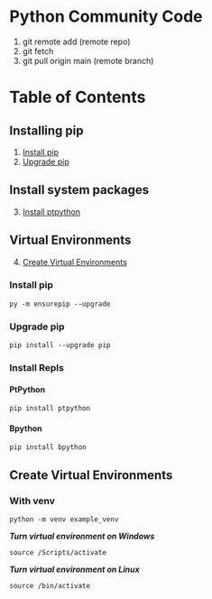 # Python Community Code
1. git remote add (remote repo)
2. git fetch
3. git pull origin main (remote branch)

# Table of Contents
## Installing pip
1. [Install pip](#install-pip)
2. [Upgrade pip](#upgrade-pip)
## Install system packages
3. [Install ptpython](#install-ptpython)
## Virtual Environments
4. [Create Virtual Environments](#create-virtual-environments)

### Install pip
```console
py -m ensurepip --upgrade
```

### Upgrade pip
```console
pip install --upgrade pip
```

### Install Repls
#### PtPython
```console
pip install ptpython
```
#### Bpython
```console
pip install bpython
```

## Create Virtual Environments
### With venv
```console
python -m venv example_venv
```
***Turn virtual environment on Windows***
```console
source /Scripts/activate
```
***Turn virtual environment on Linux***
```console
source /bin/activate
```